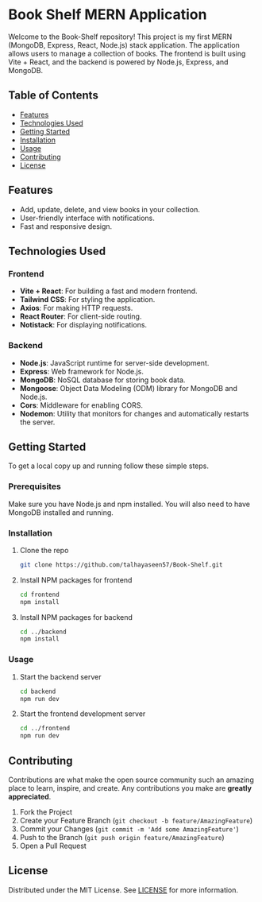 # Book Shelf MERN Application

Welcome to the Book-Shelf repository! This project is my first MERN (MongoDB, Express, React, Node.js) stack application. The application allows users to manage a collection of books. The frontend is built using Vite + React, and the backend is powered by Node.js, Express, and MongoDB.

## Table of Contents

- [Features](#features)
- [Technologies Used](#technologies-used)
- [Getting Started](#getting-started)
- [Installation](#installation)
- [Usage](#usage)
- [Contributing](#contributing)
- [License](#license)

## Features

- Add, update, delete, and view books in your collection.
- User-friendly interface with notifications.
- Fast and responsive design.

## Technologies Used

### Frontend

- **Vite + React**: For building a fast and modern frontend.
- **Tailwind CSS**: For styling the application.
- **Axios**: For making HTTP requests.
- **React Router**: For client-side routing.
- **Notistack**: For displaying notifications.

### Backend

- **Node.js**: JavaScript runtime for server-side development.
- **Express**: Web framework for Node.js.
- **MongoDB**: NoSQL database for storing book data.
- **Mongoose**: Object Data Modeling (ODM) library for MongoDB and Node.js.
- **Cors**: Middleware for enabling CORS.
- **Nodemon**: Utility that monitors for changes and automatically restarts the server.

## Getting Started

To get a local copy up and running follow these simple steps.

### Prerequisites

Make sure you have Node.js and npm installed. You will also need to have MongoDB installed and running.

### Installation

1. Clone the repo
   ```sh
   git clone https://github.com/talhayaseen57/Book-Shelf.git
   ```
2. Install NPM packages for frontend
   ```sh
   cd frontend
   npm install
   ```
3. Install NPM packages for backend
   ```sh
   cd ../backend
   npm install
   ```

### Usage

1. Start the backend server
   ```sh
   cd backend
   npm run dev
   ```
2. Start the frontend development server
   ```sh
   cd ../frontend
   npm run dev
   ```

## Contributing

Contributions are what make the open source community such an amazing place to learn, inspire, and create. Any contributions you make are **greatly appreciated**.

1. Fork the Project
2. Create your Feature Branch (`git checkout -b feature/AmazingFeature`)
3. Commit your Changes (`git commit -m 'Add some AmazingFeature'`)
4. Push to the Branch (`git push origin feature/AmazingFeature`)
5. Open a Pull Request

## License

Distributed under the MIT License. See [LICENSE](./LICENSE) for more information.